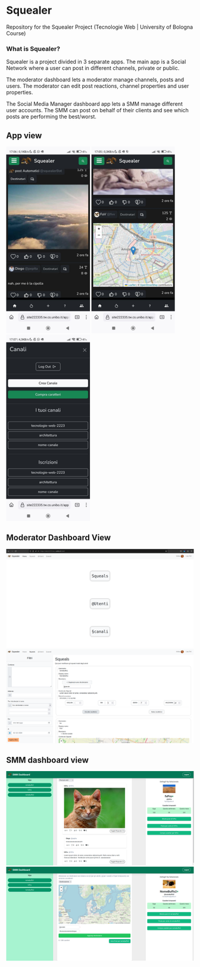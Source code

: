 # Squealer
Repository for the Squealer Project (Tecnologie Web | University of Bologna Course)

### What is Squealer?
Squealer is a project divided in 3 separate apps. The main app is a Social Network where a user can post in different channels, private or public.

The moderator dashboard lets a moderator manage channels, posts and users. The moderator can edit post reactions, channel properties and user properties.

The Social Media Manager dashboard app lets a SMM manage different user accounts. The SMM can post on behalf of their clients and see which posts are performing the best/worst.


## App view
<p float="left">
  <img src="https://github.com/manTo16/Squealer/blob/main/images/app_1.jpg" height="500" />
  <img src="https://github.com/manTo16/Squealer/blob/main/images/app_2.jpg" height="500" />
  <img src="https://github.com/manTo16/Squealer/blob/main/images/app_3.jpg" height="500" />
</p>

## Moderator Dashboard View
![mod view](https://github.com/manTo16/Squealer/blob/main/images/mod_1.png)
![mod view](https://github.com/manTo16/Squealer/blob/main/images/mod_3.png)

## SMM dashboard view
![smm view](https://github.com/manTo16/Squealer/blob/main/images/smm_1.png)
![smm view](https://github.com/manTo16/Squealer/blob/main/images/smm_2.png)